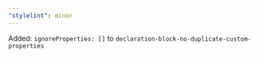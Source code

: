 ```yaml
---
"stylelint": minor
---
```


Added: `ignoreProperties: []` to `declaration-block-no-duplicate-custom-properties`
